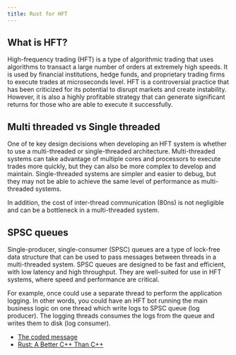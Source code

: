 ```yaml
---
title: Rust for HFT
---
```



## What is HFT?

High-frequency trading (HFT) is a type of algorithmic trading that uses algorithms to transact a large number of orders at extremely high speeds. It is used by financial institutions, hedge funds, and proprietary trading firms to execute trades at microseconds level. HFT is a controversial practice that has been criticized for its potential to disrupt markets and create instability. However, it is also a highly profitable strategy that can generate significant returns for those who are able to execute it successfully.

## Multi threaded vs Single threaded

One of te key design decisions when developing an HFT system is whether to use a multi-threaded or single-threaded architecture. Multi-threaded systems can take advantage of multiple cores and processors to execute trades more quickly, but they can also be more complex to develop and maintain. Single-threaded systems are simpler and easier to debug, but they may not be able to achieve the same level of performance as multi-threaded systems.

In addition, the cost of inter-thread communication (80ns) is not negligible and can be a bottleneck in a multi-threaded system.

## SPSC queues

Single-producer, single-consumer (SPSC) queues are a type of lock-free data structure that can be used to pass messages between threads in a multi-threaded system. SPSC queues are designed to be fast and efficient, with low latency and high throughput. They are well-suited for use in HFT systems, where speed and performance are critical.

For example, once could use a separate thread to perform the application logging. In other words, you could have an HFT bot running the main business logic on one thread which write logs to SPSC queue (log producer). The logging threads consumes the logs from the queue and writes them to disk (log consumer).


* [The coded message](https://www.thecodedmessage.com/)
* [Rust: A Better C++ Than C++](https://www.thecodedmessage.com/rust-c-book/)
